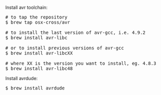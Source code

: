 
Install avr toolchain:
<pre>
# to tap the repository
$ brew tap osx-cross/avr

# to install the last version of avr-gcc, i.e. 4.9.2
$ brew install avr-libc

# or to install previous versions of avr-gcc
$ brew install avr-libcXX

# where XX is the version you want to install, eg. 4.8.3
$ brew install avr-libc48
</pre>

Install avrdude:
<pre>
$ brew install avrdude
</pre>